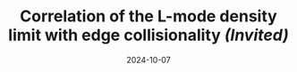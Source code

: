 ---
title: "Correlation of the L-mode density limit with edge collisionality <i>(Invited)</i>"
collection: talks
type: "Talk"
permalink: /talks/corr-LDL-APS-invited
venue: "66th Annual Meeting of the APS Division of Plasma Physics"
date: 2024-10-07
location: "Atlanta, Georgia"
---